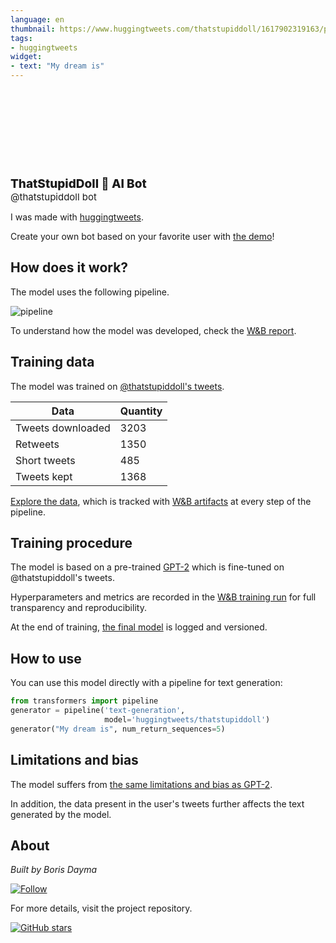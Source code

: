 ```yaml
---
language: en
thumbnail: https://www.huggingtweets.com/thatstupiddoll/1617902319163/predictions.png
tags:
- huggingtweets
widget:
- text: "My dream is"
---
```


<div>
<div style="width: 132px; height:132px; border-radius: 50%; background-size: cover; background-image: url('https://pbs.twimg.com/profile_images/1226040597779230720/Az4lUGMe_400x400.jpg')">
</div>
<div style="margin-top: 8px; font-size: 19px; font-weight: 800">ThatStupidDoll 🤖 AI Bot </div>
<div style="font-size: 15px">@thatstupiddoll bot</div>
</div>

I was made with [huggingtweets](https://github.com/borisdayma/huggingtweets).

Create your own bot based on your favorite user with [the demo](https://colab.research.google.com/github/borisdayma/huggingtweets/blob/master/huggingtweets-demo.ipynb)!

## How does it work?

The model uses the following pipeline.

![pipeline](https://github.com/borisdayma/huggingtweets/blob/master/img/pipeline.png?raw=true)

To understand how the model was developed, check the [W&B report](https://wandb.ai/wandb/huggingtweets/reports/HuggingTweets-Train-a-Model-to-Generate-Tweets--VmlldzoxMTY5MjI).

## Training data

The model was trained on [@thatstupiddoll's tweets](https://twitter.com/thatstupiddoll).

| Data | Quantity |
| --- | --- |
| Tweets downloaded | 3203 |
| Retweets | 1350 |
| Short tweets | 485 |
| Tweets kept | 1368 |

[Explore the data](https://wandb.ai/wandb/huggingtweets/runs/ynlpcpqs/artifacts), which is tracked with [W&B artifacts](https://docs.wandb.com/artifacts) at every step of the pipeline.

## Training procedure

The model is based on a pre-trained [GPT-2](https://huggingface.co/gpt2) which is fine-tuned on @thatstupiddoll's tweets.

Hyperparameters and metrics are recorded in the [W&B training run](https://wandb.ai/wandb/huggingtweets/runs/1kfzy9s0) for full transparency and reproducibility.

At the end of training, [the final model](https://wandb.ai/wandb/huggingtweets/runs/1kfzy9s0/artifacts) is logged and versioned.

## How to use

You can use this model directly with a pipeline for text generation:

```python
from transformers import pipeline
generator = pipeline('text-generation',
                     model='huggingtweets/thatstupiddoll')
generator("My dream is", num_return_sequences=5)
```

## Limitations and bias

The model suffers from [the same limitations and bias as GPT-2](https://huggingface.co/gpt2#limitations-and-bias).

In addition, the data present in the user's tweets further affects the text generated by the model.

## About

*Built by Boris Dayma*

[![Follow](https://img.shields.io/twitter/follow/borisdayma?style=social)](https://twitter.com/intent/follow?screen_name=borisdayma)

For more details, visit the project repository.

[![GitHub stars](https://img.shields.io/github/stars/borisdayma/huggingtweets?style=social)](https://github.com/borisdayma/huggingtweets)
